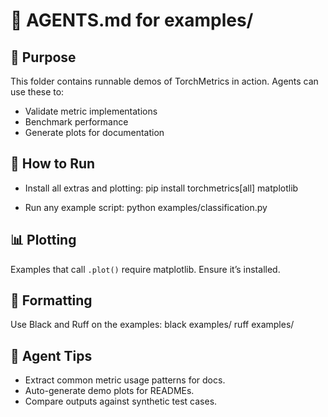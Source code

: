 # 🤖 AGENTS.md for examples/

## 🧪 Purpose
This folder contains runnable demos of TorchMetrics in action. Agents can use these to:
- Validate metric implementations
- Benchmark performance
- Generate plots for documentation

## 🚀 How to Run
- Install all extras and plotting:
    pip install torchmetrics[all] matplotlib

- Run any example script:
    python examples/classification.py

## 📊 Plotting
Examples that call `.plot()` require matplotlib. Ensure it’s installed.

## 🧼 Formatting
Use Black and Ruff on the examples:
    black examples/
    ruff examples/

## 🧠 Agent Tips
- Extract common metric usage patterns for docs.
- Auto-generate demo plots for READMEs.
- Compare outputs against synthetic test cases.
